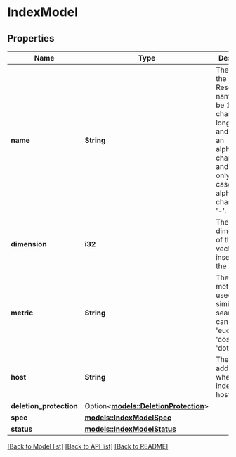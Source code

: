 # IndexModel

## Properties

Name | Type | Description | Notes
------------ | ------------- | ------------- | -------------
**name** | **String** | The name of the index. Resource name must be 1-45 characters long, start and end with an alphanumeric character, and consist only of lower case alphanumeric characters or '-'.  | 
**dimension** | **i32** | The dimensions of the vectors to be inserted in the index. | 
**metric** | **String** | The distance metric to be used for similarity search. You can use 'euclidean', 'cosine', or 'dotproduct'. | [default to Cosine]
**host** | **String** | The URL address where the index is hosted. | 
**deletion_protection** | Option<[**models::DeletionProtection**](DeletionProtection.md)> |  | [optional]
**spec** | [**models::IndexModelSpec**](IndexModel_spec.md) |  | 
**status** | [**models::IndexModelStatus**](IndexModel_status.md) |  | 

[[Back to Model list]](../README.md#documentation-for-models) [[Back to API list]](../README.md#documentation-for-api-endpoints) [[Back to README]](../README.md)


